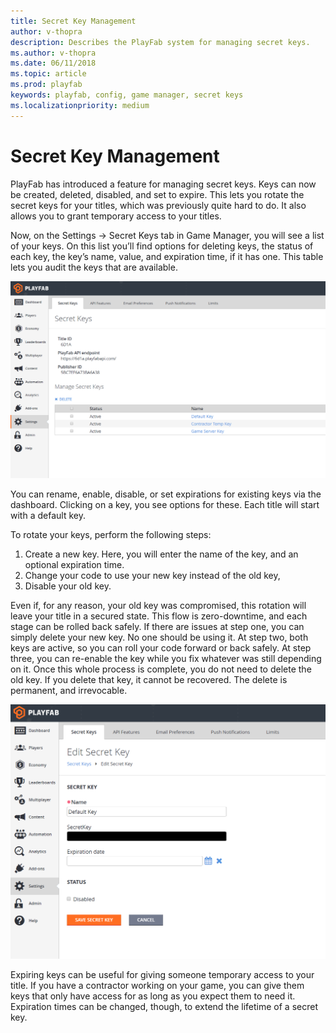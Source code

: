 ```yaml
---
title: Secret Key Management
author: v-thopra
description: Describes the PlayFab system for managing secret keys.
ms.author: v-thopra
ms.date: 06/11/2018
ms.topic: article
ms.prod: playfab
keywords: playfab, config, game manager, secret keys
ms.localizationpriority: medium
---
```


# Secret Key Management

PlayFab has introduced a feature for managing secret keys. Keys can now be created, deleted, disabled, and set to expire. This lets you rotate the secret keys for your titles, which was previously quite hard to do. It also allows you to grant temporary access to your titles.

Now, on the Settings -> Secret Keys tab in Game Manager, you will see a list of your keys. On this list you’ll find options for deleting keys, the status of each key, the key’s name, value, and expiration time, if it has one. This table lets you audit the keys that are available.

![Game Manager - Settings - Secret Keys](media/tutorials/game-manager-settings-secret-keys.png)  

You can rename, enable, disable, or set expirations for existing keys via the dashboard. Clicking on a key, you see options for these. Each title will start with a default key. 

To rotate your keys, perform the following steps:

1. Create a new key. Here, you will enter the name of the key, and an optional expiration time.
2. Change your code to use your new key instead of the old key,
3. Disable your old key.

Even if, for any reason, your old key was compromised, this rotation will leave your title in a secured state. This flow is zero-downtime, and each stage can be rolled back safely. If there are issues at step one, you can simply delete your new key. No one should be using it. At step two, both keys are active, so you can roll your code forward or back safely. At step three, you can re-enable the key while you fix whatever was still depending on it. Once this whole process is complete, you do not need to delete the old key. If you delete that key, it cannot be recovered. The delete is permanent, and irrevocable.

![Game Manager - Settings - Edit Secret Key](media/tutorials/game-manager-settings-edit-secret-key.png)  

Expiring keys can be useful for giving someone temporary access to your title. If you have a contractor working on your game, you can give them keys that only have access for as long as you expect them to need it. Expiration times can be changed, though, to extend the lifetime of a secret key.